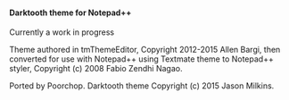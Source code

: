 #### Darktooth theme for Notepad++

Currently a work in progress

Theme authored in tmThemeEditor, Copyright 2012-2015 Allen Bargi, then converted for use with Notepad++ using Textmate
theme to Notepad++ styler, Copyright (c) 2008 Fabio Zendhi Nagao.

Ported by Poorchop. Darktooth theme Copyright (c) 2015 Jason Milkins.
